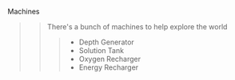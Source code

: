 Machines
>>There's a bunch of machines to help explore the world
>>>* Depth Generator
>>>* Solution Tank
>>>* Oxygen Recharger
>>>* Energy Recharger